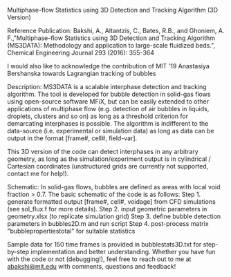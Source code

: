 Multiphase-flow Statistics using 3D Detection and Tracking Algorithm (3D Version)

Reference Publication: Bakshi, A., Altantzis, C., Bates, R.B., and Ghoniem, A. F.,"Multiphase-flow Statistics using 3D Detection and Tracking Algorithm (MS3DATA): Methodology and application to large-scale fluidized beds.", Chemical Engineering Journal 293 (2016): 355-364

I would also like to acknowledge the contribution of MIT '19 Anastasiya Bershanska towards Lagrangian tracking of bubbles

Description: MS3DATA is a scalable interphase detection and tracking algorithm. The tool is developed for bubble detection in solid-gas flows using open-source software MFiX, but can be easily extended to other applications of multiphase flow (e.g. detection of air bubbles in liquids, droplets, clusters and so on) as long as a threshold criterion for demarcating interphases is possible. The algorithm is indifferent to the data-source (i.e. experimental or simulation data) as long as data can be output in the format [frame#, cell#, field-var]. 

This 3D version of the code can detect interphases in any arbitrary geometry, as long as the simulation/experiment output is in cylindrical / Cartesian coordinates (unstructured grids are currently not supported, contact me for help!). 

Schematic: In solid-gas flows, bubbles are defined as areas with local void fraction > 0.7. The basic schematic of the code is as follows: Step 1. generate formatted output [frame#, cell#, voidage] from CFD simulations (see sol_flux.f for more details). Step 2. input geometric parameters in geometry.xlsx (to replicate simulation grid) Step 3. define bubble detection parameters in bubbles2D.m and run script Step 4. post-process matrix "bubblepropertiestotal" for suitable statistics

Sample data for 150 time frames is provided in bubblestats3D.txt for step-by-step implementation and better understanding. Whether you have fun with the code or not (debugging!), feel free to reach out to me at abakshi@mit.edu with comments, questions and feedback!
